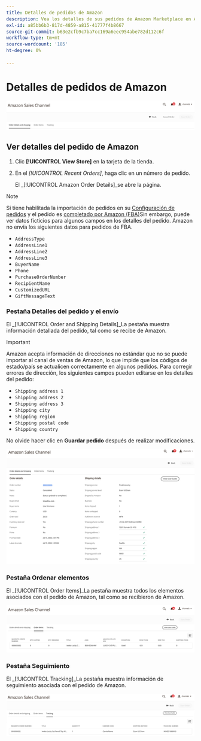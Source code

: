 ```yaml
---
title: Detalles de pedidos de Amazon
description: Vea los detalles de sus pedidos de Amazon Marketplace en Adobe Commerce o en el administrador de Magento Open Source.
exl-id: a85bb6b3-817d-4859-a815-41777f4b8667
source-git-commit: b63e2cfb9c7ba7cc169a6eec954abe782d112c6f
workflow-type: tm+mt
source-wordcount: '185'
ht-degree: 0%

---
```


# Detalles de pedidos de Amazon

![Detalles del pedido de Amazon](assets/amazon-order-details-header.png)

## Ver detalles del pedido de Amazon

1. Clic **[!UICONTROL View Store]** en la tarjeta de la tienda.

1. En el _[!UICONTROL Recent Orders]_, haga clic en un número de pedido.

   El _[!UICONTROL Amazon Order Details]_se abre la página.

>[!NOTE]
>
>Si tiene habilitada la importación de pedidos en su [Configuración de pedidos](./order-settings.md) y el pedido es [completado por Amazon (FBA)](./fulfilled-by.md)Sin embargo, puede ver datos ficticios para algunos campos en los detalles del pedido. Amazon no envía los siguientes datos para pedidos de FBA.
>
> - `AddressType`
> - `AddressLine1`
> - `AddressLine2`
> - `AddressLine3`
> - `BuyerName`
> - `Phone`
> - `PurchaseOrderNumber`
> - `RecipientName`
> - `CustomizedURL`
> - `GiftMessageText`


### Pestaña Detalles del pedido y el envío

El _[!UICONTROL Order and Shipping Details]_La pestaña muestra información detallada del pedido, tal como se recibe de Amazon.

>[!IMPORTANT]
>
>Amazon acepta información de direcciones no estándar que no se puede importar al canal de ventas de Amazon, lo que impide que los códigos de estado/país se actualicen correctamente en algunos pedidos. Para corregir errores de dirección, los siguientes campos pueden editarse en los detalles del pedido:
>
>- `Shipping address 1`
>- `Shipping address 2`
>- `Shipping address 3`
>- `Shipping city`
>- `Shipping region`
>- `Shipping postal code`
>- `Shipping country`
>
>No olvide hacer clic en **Guardar pedido** después de realizar modificaciones.

![Detalles de pedido y envío](assets/amazon-order-details.png)

### Pestaña Ordenar elementos

El _[!UICONTROL Order Items]_La pestaña muestra todos los elementos asociados con el pedido de Amazon, tal como se recibieron de Amazon.

![Detalles del artículo del pedido](assets/amazon-order-item-details.png)

### Pestaña Seguimiento

El _[!UICONTROL Tracking]_La pestaña muestra información de seguimiento asociada con el pedido de Amazon.

![Detalles de seguimiento](assets/amazon-order-tracking-details.png)
